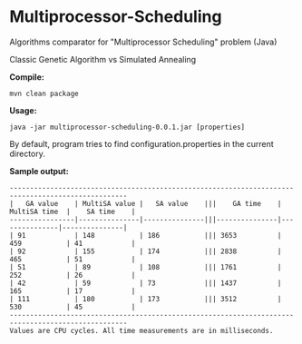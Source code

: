 # Multiprocessor-Scheduling
Algorithms comparator for "Multiprocessor Scheduling" problem (Java)

Classic Genetic Algorithm vs Simulated Annealing

**Compile:**
```
mvn clean package
```

**Usage:**
```
java -jar multiprocessor-scheduling-0.0.1.jar [properties]
```
By default, program tries to find configuration.properties in the current directory.

**Sample output:**
```
---------------------------------------------------------------------------------------------------
|   GA value    | MultiSA value |   SA value    |||    GA time    | MultiSA time  |    SA time    |
----------------|---------------|---------------|||---------------|---------------|---------------|
| 91            | 148           | 186           ||| 3653          | 459           | 41            |
| 92            | 155           | 174           ||| 2838          | 465           | 51            |
| 51            | 89            | 108           ||| 1761          | 252           | 26            |
| 42            | 59            | 73            ||| 1437          | 165           | 17            |
| 111           | 180           | 173           ||| 3512          | 530           | 45            |
---------------------------------------------------------------------------------------------------
Values are CPU cycles. All time measurements are in milliseconds.
```
